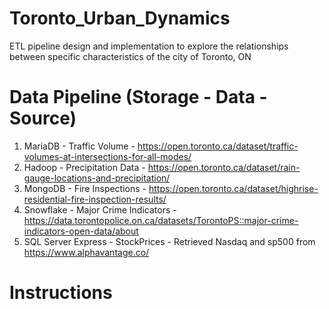 # Toronto_Urban_Dynamics
ETL pipeline design and implementation to explore the relationships between specific characteristics of the city of Toronto, ON

# Data Pipeline (Storage - Data - Source)
1. MariaDB - Traffic Volume - https://open.toronto.ca/dataset/traffic-volumes-at-intersections-for-all-modes/
2. Hadoop - Precipitation Data - https://open.toronto.ca/dataset/rain-gauge-locations-and-precipitation/
3. MongoDB - Fire Inspections - https://open.toronto.ca/dataset/highrise-residential-fire-inspection-results/
4. Snowflake - Major Crime Indicators - https://data.torontopolice.on.ca/datasets/TorontoPS::major-crime-indicators-open-data/about
5. SQL Server Express - StockPrices - Retrieved Nasdaq and sp500 from https://www.alphavantage.co/

# Instructions



